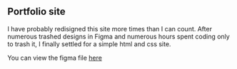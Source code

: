 ## Portfolio site

I have probably redisigned this site more times than I can count. After numerous trashed designs in Figma and numerous hours spent coding only to trash it, I finally settled for a simple html and css site.

You can view the figma file [here](https://www.figma.com/file/X4MFOWYkOzLIP3xW53z88l/Porfolio-FInal?node-id=1%3A12&t=uokBcjxSyZvQyQgi-1)
